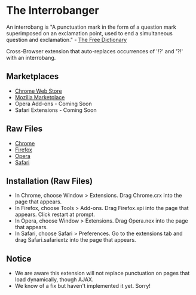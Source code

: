 The Interrobanger
=============
An interrobang is "A punctuation mark in the form of a question mark superimposed on an exclamation point, used to end a simultaneous question and exclamation." - 
[The Free Dictionary](http://www.thefreedictionary.com/interrobang)

Cross-Browser extension that auto-replaces occurrences of '!?' and '?!' with an interrobang.

Marketplaces
------------
- [Chrome Web Store](https://chrome.google.com/webstore/detail/the-interrobanger/ampcpkgcjfjmlfaiegpldidfdeedofph)
- [Mozilla Marketplace](https://addons.mozilla.org/en-US/firefox/addon/the-interrobanger/)
- Opera Add-ons - Coming Soon
- Safari Extensions - Coming Soon

Raw Files
------------
- [Chrome](https://github.com/larouxn/the-interrobanger/blob/master/Chrome/Chrome.crx?raw=true)
- [Firefox](https://github.com/larouxn/the-interrobanger/blob/master/Firefox/Firefox.xpi?raw=true)
- [Opera](https://github.com/larouxn/the-interrobanger/blob/master/Opera/Opera.nex?raw=true)
- [Safari](https://github.com/larouxn/the-interrobanger/blob/master/Safari/Safari.safariextz?raw=true) 

Installation (Raw Files)
------------

- In Chrome, choose Window > Extensions. Drag Chrome.crx into the page that appears.
- In Firefox, choose Tools > Add-ons. Drag Firefox.xpi into the page that appears. Click restart at prompt.
- In Opera, choose Window > Extensions. Drag Opera.nex into the page that appears.
- In Safari, choose Safari > Preferences. Go to the extensions tab and drag Safari.safariextz into the page that appears.

Notice
------------
- We are aware this extension will not replace punctuation on pages that load dynamically, though AJAX.
- We know of a fix but haven't implemented it yet. Sorry!
